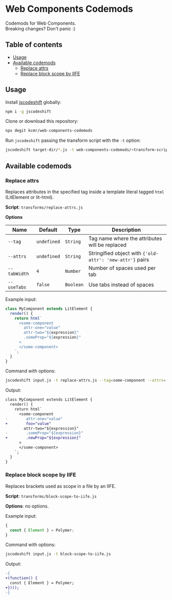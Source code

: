 # Web Components Codemods

Codemods for Web Components.  
Breaking changes? Don't panic :)

## Table of contents

- [Usage](#usage)
- [Available codemods](#available-codemods)
  - [Replace attrs](#replace-attrs)
  - [Replace block scope by IIFE](#replace-block-scope-by-iife)

## Usage

Install [jscodeshift](https://github.com/facebook/jscodeshift) globally:

```bash
npm i -g jscodeshift
```

Clone or download this repository:

```bash
npx degit kcmr/web-components-codemods
```

Run `jscodeshift` passing the transform script with the `-t` option:

```bash
jscodeshift target-dir/*.js -t web-components-codemods/<transform-script>.js
```

## Available codemods

### Replace attrs

Replaces attributes in the specified tag inside a template literal tagged `html` (LitElement or lit-html).

**Script**: `transforms/replace-attrs.js`

**Options**

| Name         | Default     | Type      | Description                                              |
| ------------ | ----------- | --------- | -------------------------------------------------------- |
| `--tag`      | `undefined` | `String`  | Tag name where the attributes will be replaced           |
| `--attrs`    | `undefined` | `String`  | Stringified object with `{'old-attr': 'new-attr'}` pairs |
| `--tabWidth` | `4`         | `Number`  | Number of spaces used per tab                            |
| `--useTabs`  | `false`     | `Boolean` | Use tabs instead of spaces                               |

Example input:

```js
class MyComponent extends LitElement {
  render() {
    return html`
      <some-component
        attr-one="value"
        attr-two="${expression}"
        .someProp="${expression}"
      >
      </some-component>
    `;
  }
}
```

Command with options:

```bash
jscodeshift input.js -t replace-attrs.js --tag=some-component --attrs='{"attr-one": "foo", ".someProp": ".newProp"}'
```

Output:

```diff
class MyComponent extends LitElement {
  render() {
    return html`
      <some-component
-        attr-one="value"
+        foo="value"
        attr-two="${expression}"
-        .someProp="${expression}"
+        .newProp="${expression}"
      >
      </some-component>
    `;
  }
}
```

### Replace block scope by IIFE

Replaces brackets used as scope in a file by an IIFE.

**Script**: `transforms/block-scope-to-iife.js`

**Options**: no options.

Example input:

```js
{
  const { Element } = Polymer;
}
```

Command with options:

```bash
jscodeshift input.js -t block-scope-to-iife.js
```

Output:

```diff
-{
+(function() {
  const { Element } = Polymer;
+})();
-}
```
